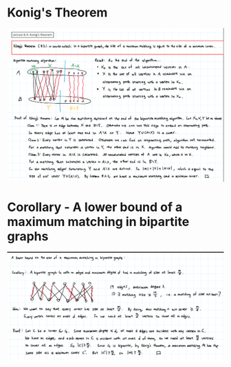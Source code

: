 # Konig's Theorem

![image-20211213222701891](../../../../../.mdnote/assets/image-20211213222701891.png)

# Corollary - A lower bound of a maximum matching in bipartite graphs 

![image-20211213222720358](../../../../../.mdnote/assets/image-20211213222720358.png)

